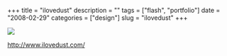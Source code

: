 +++
title = "ilovedust"
description = ""
tags = ["flash", "portfolio"]
date = "2008-02-29"
categories = ["design"]
slug = "ilovedust"
+++


 

  <div id="screens-thumbs" class="clearfix">
    <div class="txt-center" id="design-submission"><a href="http://www.ilovedust.com/"><img id='bluga-thumbnail-860' class='bluga-thumbnail large' src='http://media.konigi.com/bluga/
wt47f2791166332_0.jpg'/></a></div>  
  </div>   
<p><a href="http://www.ilovedust.com/">http://www.ilovedust.com/</a></p>




